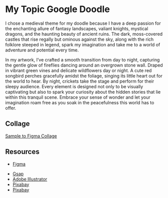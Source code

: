 # My Topic Google Doodle

I chose a medieval theme for my doodle because I have a deep passion for the enchanting allure of fantasy landscapes, valiant knights, mystical dragons, and the haunting beauty of ancient ruins. The dark, moss-covered castles that rise regally but ominous against the sky, along with the rich folklore steeped in legend, spark my imagination and take me to a world of adventure and potential every time. 

In my artwork, I’ve crafted a smooth transition from day to night, capturing the gentle glow of fireflies dancing around an overgrown stone wall. Draped in vibrant green vines and delicate wildflowers day or night. A cute red songbird perches gracefully amidst the foliage, singing its little heart out for the world to hear. By night, crickets take the stage and perform for their sleepy audience. Every element is designed not only to be visually captivating but also to spark your curiosity about the hidden stories that lie within this tranquil scene. Embrace your sense of wonder and let your imagination roam free as you soak in the peacefulness this world has to offer.

## Collage

[Sample to Figma Collage](https://www.figma.com/file/KIEiC0Tgx5IF1BhpTLZhn0/Google-Doodle?node-id=0%3A1)

## Resources

* [Figma](https://www.figma.com)
<!-- * [CodePen](https://codepen.io/)
* [Copilot](https://copilot.microsoft.com/onboarding)
* [ChatGPT](https://chatgpt.com/)
* [Grammarly](https://app.grammarly.com/) -->
* [Gsap](https://gsap.com/)
* [Adobe Illustrator](https://creativecloud.adobe.com/)
* [Pixabay](https://pixabay.com/sound-effects/chirping-birds-ambience-217410/)
* [Pixabay](https://pixabay.com/sound-effects/night-sound-of-cricket-138549/)